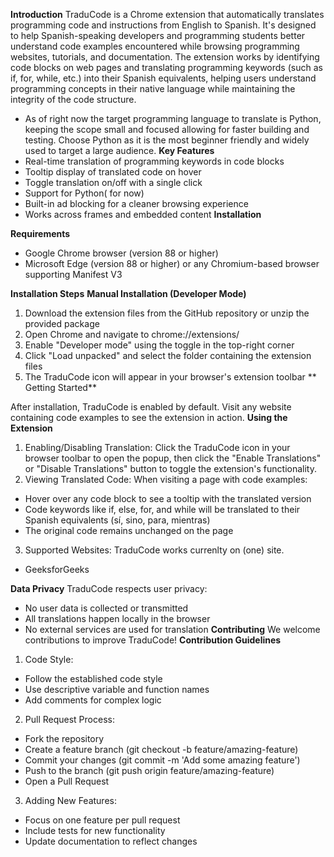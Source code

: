 **Introduction**
TraduCode is a Chrome extension that automatically translates programming code and instructions from English to Spanish. It's designed to help Spanish-speaking developers and programming students better understand code examples encountered while browsing programming websites, tutorials, and documentation.
The extension works by identifying code blocks on web pages and translating programming keywords (such as if, for, while, etc.) into their Spanish equivalents, helping users understand programming concepts in their native language while maintaining the integrity of the code structure.

- As of right now the target programming language to translate is Python, keeping the scope small and focused allowing for faster building and testing. Choose Python as it is the most beginner friendly and widely used to target a large audience. 
**Key Features**
- Real-time translation of programming keywords in code blocks
- Tooltip display of translated code on hover
- Toggle translation on/off with a single click
- Support for Python( for now)
- Built-in ad blocking for a cleaner browsing experience
- Works across frames and embedded content
**Installation**
  
**Requirements**
- Google Chrome browser (version 88 or higher)
- Microsoft Edge (version 88 or higher) or any Chromium-based browser supporting Manifest V3
  
**Installation Steps**
**Manual Installation (Developer Mode)**
1. Download the extension files from the GitHub repository or unzip the provided package
2. Open Chrome and navigate to chrome://extensions/
3. Enable "Developer mode" using the toggle in the top-right corner
4. Click "Load unpacked" and select the folder containing the extension files
5. The TraduCode icon will appear in your browser's extension toolbar
**
Getting Started**

After installation, TraduCode is enabled by default. Visit any website containing code examples to see the extension in action.
**Using the Extension**

1. Enabling/Disabling Translation: Click the TraduCode icon in your browser toolbar to open the popup, then click the "Enable Translations" or "Disable Translations" button to toggle the extension's functionality.
2. Viewing Translated Code: When visiting a page with code examples:
  - Hover over any code block to see a tooltip with the translated version
  - Code keywords like if, else, for, and while will be translated to their Spanish equivalents (sí, sino, para, mientras)
  - The original code remains unchanged on the page
3. Supported Websites: TraduCode works currenlty on (one) site. 
- GeeksforGeeks

**Data Privacy**
TraduCode respects user privacy:
- No user data is collected or transmitted
- All translations happen locally in the browser
- No external services are used for translation
**Contributing**
We welcome contributions to improve TraduCode!
**Contribution Guidelines**
1. Code Style:
  - Follow the established code style
  - Use descriptive variable and function names
  - Add comments for complex logic
2. Pull Request Process:
  - Fork the repository
  - Create a feature branch (git checkout -b feature/amazing-feature)
  - Commit your changes (git commit -m 'Add some amazing feature')
  - Push to the branch (git push origin feature/amazing-feature)
  - Open a Pull Request
3. Adding New Features:
  - Focus on one feature per pull request
  - Include tests for new functionality
  - Update documentation to reflect changes

